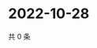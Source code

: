 # 2022-10-28

共 0 条

<!-- BEGIN WEIBO -->
<!-- 最后更新时间 Fri Oct 28 2022 02:26:23 GMT+0800 (China Standard Time) -->

<!-- END WEIBO -->
